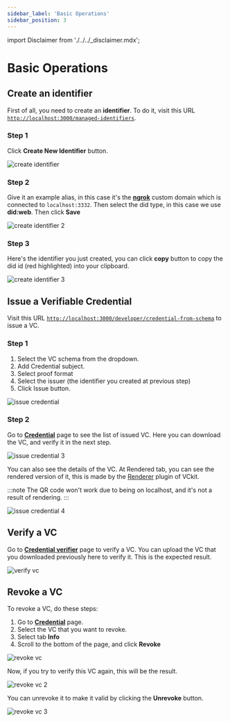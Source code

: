```yaml
---
sidebar_label: 'Basic Operations'
sidebar_position: 3
---
```


import Disclaimer from './../../\_disclaimer.mdx';

# Basic Operations

<Disclaimer />

## Create an identifier

First of all, you need to create an **identifier**. To do it, visit this URL [`http://localhost:3000/managed-identifiers`](http://localhost:3000/managed-identifiers).

### Step 1

Click **Create New Identifier** button.

![create identifier](/img/create-identifier.png)

### Step 2

Give it an example alias, in this case it's the [**ngrok**](/docs/get-started/api-server-get-started/basic-operations#optional-using-https-for-localhost-by-using-ngrok) custom domain which is connected to `localhost:3332`. Then select the did type, in this case we use **did:web**. Then click **Save**

![create identifier 2](/img/create-identifier-2.png)

### Step 3

Here's the identifier you just created, you can click **copy** button to copy the did id (red highlighted) into your clipboard.

![create identifier 3](/img/create-identifier-3.png)

## Issue a Verifiable Credential

Visit this URL [`http://localhost:3000/developer/credential-from-schema`](http://localhost:3000/developer/credential-from-schema) to issue a VC.

### Step 1

1. Select the VC schema from the dropdown.
2. Add Credential subject.
3. Select proof format
4. Select the issuer (the identifier you created at previous step)
5. Click Issue button.

![issue credential](/img/issue-credential.png)

### Step 2

Go to [**Credential**](http://localhost:3000/credentials) page to see the list of issued VC. Here you can download the VC, and verify it in the next step.

![issue credential 3](/img/issue-credential-2.png)

You can also see the details of the VC. At Rendered tab, you can see the rendered version of it, this is made by the [Renderer](https://www.npmjs.com/package/@vckit/renderer) plugin of VCkit.

:::note
The QR code won't work due to being on localhost, and it's not a result of rendering.
:::

![issue credential 4](/img/issue-credential-4.png)

## Verify a VC

Go to [**Credential verifier**](http://localhost:3000/credential-verifier) page to verify a VC. You can upload the VC that you downloaded previously here to verify it.
This is the expected result.

![verify vc](/img/verify-vc.png)

## Revoke a VC

To revoke a VC, do these steps:

1. Go to [**Credential**](http://localhost:3000/credentials) page.
2. Select the VC that you want to revoke.
3. Select tab **Info**
4. Scroll to the bottom of the page, and click **Revoke**

![revoke vc](/img/revoke-vc.png)

Now, if you try to verify this VC again, this will be the result.

![revoke vc 2](/img/revoke-2.png)

You can unrevoke it to make it valid by clicking the **Unrevoke** button.

![revoke vc 3](/img/revoke-3.png)

